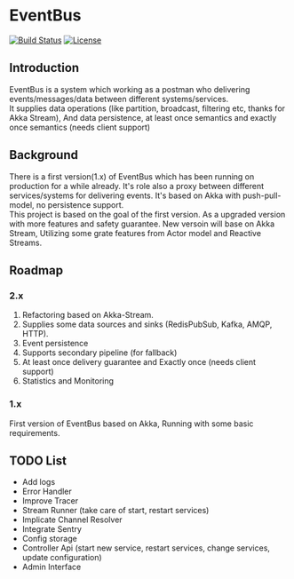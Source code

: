 # EventBus

[![Build Status](https://travis-ci.org/thenetcircle/event-bus.svg?branch=master)](https://travis-ci.org/thenetcircle/event-dispatcher)
[![License](https://img.shields.io/github/license/thenetcircle/event-bus.svg)](LICENSE)

## Introduction

EventBus is a system which working as a postman who delivering events/messages/data between different systems/services.   
It supplies data operations (like partition, broadcast, filtering etc, thanks for Akka Stream), And data persistence, at least once semantics and exactly once semantics (needs client support)

## Background

 There is a first version(1.x) of EventBus which has been running on production for a while already. 
 It's role also a proxy between different services/systems for delivering events. 
 It's based on Akka with push-pull-model, no persistence support.  
 This project is based on the goal of the first version. As a upgraded version with more features and safety guarantee. 
 New versoin will base on Akka Stream, Utilizing some grate features from Actor model and Reactive Streams.
 
## Roadmap

### 2.x

1. Refactoring based on Akka-Stream.
2. Supplies some data sources and sinks (RedisPubSub, Kafka, AMQP, HTTP).
3. Event persistence
4. Supports secondary pipeline (for fallback)
5. At least once delivery guarantee and Exactly once (needs client support)
6. Statistics and Monitoring

### 1.x

First version of EventBus based on Akka, Running with some basic requirements.

## TODO List
- Add logs
- Error Handler
- Improve Tracer
- Stream Runner (take care of start, restart services)
- Implicate Channel Resolver
- Integrate Sentry
- Config storage
- Controller Api (start new service, restart services, change services, update configuration)
- Admin Interface
